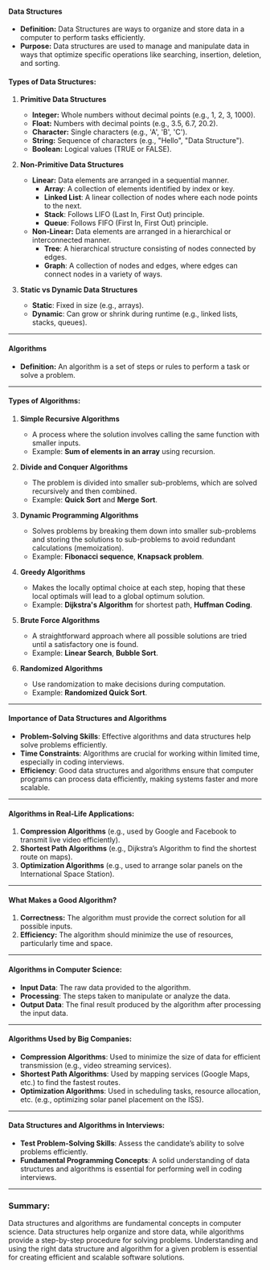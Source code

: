 

#### **Data Structures**
- **Definition:** Data Structures are ways to organize and store data in a computer to perform tasks efficiently.
- **Purpose:** Data structures are used to manage and manipulate data in ways that optimize specific operations like searching, insertion, deletion, and sorting.

#### **Types of Data Structures:**

1. **Primitive Data Structures**
   - **Integer:** Whole numbers without decimal points (e.g., 1, 2, 3, 1000).
   - **Float:** Numbers with decimal points (e.g., 3.5, 6.7, 20.2).
   - **Character:** Single characters (e.g., 'A', 'B', 'C').
   - **String:** Sequence of characters (e.g., "Hello", "Data Structure").
   - **Boolean:** Logical values (TRUE or FALSE).

2. **Non-Primitive Data Structures**
   - **Linear:** Data elements are arranged in a sequential manner.
     - **Array**: A collection of elements identified by index or key.
     - **Linked List**: A linear collection of nodes where each node points to the next.
     - **Stack**: Follows LIFO (Last In, First Out) principle.
     - **Queue**: Follows FIFO (First In, First Out) principle.
   - **Non-Linear:** Data elements are arranged in a hierarchical or interconnected manner.
     - **Tree**: A hierarchical structure consisting of nodes connected by edges.
     - **Graph**: A collection of nodes and edges, where edges can connect nodes in a variety of ways.

3. **Static vs Dynamic Data Structures**
   - **Static**: Fixed in size (e.g., arrays).
   - **Dynamic**: Can grow or shrink during runtime (e.g., linked lists, stacks, queues).

---

#### **Algorithms**
- **Definition:** An algorithm is a set of steps or rules to perform a task or solve a problem.

---

#### **Types of Algorithms:**

1. **Simple Recursive Algorithms**  
   - A process where the solution involves calling the same function with smaller inputs.
   - Example: **Sum of elements in an array** using recursion.

2. **Divide and Conquer Algorithms**  
   - The problem is divided into smaller sub-problems, which are solved recursively and then combined.
   - Example: **Quick Sort** and **Merge Sort**.

3. **Dynamic Programming Algorithms**  
   - Solves problems by breaking them down into smaller sub-problems and storing the solutions to sub-problems to avoid redundant calculations (memoization).
   - Example: **Fibonacci sequence**, **Knapsack problem**.

4. **Greedy Algorithms**  
   - Makes the locally optimal choice at each step, hoping that these local optimals will lead to a global optimum solution.
   - Example: **Dijkstra's Algorithm** for shortest path, **Huffman Coding**.

5. **Brute Force Algorithms**  
   - A straightforward approach where all possible solutions are tried until a satisfactory one is found.
   - Example: **Linear Search**, **Bubble Sort**.

6. **Randomized Algorithms**  
   - Use randomization to make decisions during computation.
   - Example: **Randomized Quick Sort**.

---

#### **Importance of Data Structures and Algorithms**
- **Problem-Solving Skills**: Effective algorithms and data structures help solve problems efficiently.
- **Time Constraints**: Algorithms are crucial for working within limited time, especially in coding interviews.
- **Efficiency**: Good data structures and algorithms ensure that computer programs can process data efficiently, making systems faster and more scalable.

---

#### **Algorithms in Real-Life Applications:**

1. **Compression Algorithms** (e.g., used by Google and Facebook to transmit live video efficiently).
2. **Shortest Path Algorithms** (e.g., Dijkstra’s Algorithm to find the shortest route on maps).
3. **Optimization Algorithms** (e.g., used to arrange solar panels on the International Space Station).

---

#### **What Makes a Good Algorithm?**
1. **Correctness:** The algorithm must provide the correct solution for all possible inputs.
2. **Efficiency:** The algorithm should minimize the use of resources, particularly time and space.

---

#### **Algorithms in Computer Science:**
- **Input Data**: The raw data provided to the algorithm.
- **Processing**: The steps taken to manipulate or analyze the data.
- **Output Data**: The final result produced by the algorithm after processing the input data.

---

#### **Algorithms Used by Big Companies:**
- **Compression Algorithms**: Used to minimize the size of data for efficient transmission (e.g., video streaming services).
- **Shortest Path Algorithms**: Used by mapping services (Google Maps, etc.) to find the fastest routes.
- **Optimization Algorithms**: Used in scheduling tasks, resource allocation, etc. (e.g., optimizing solar panel placement on the ISS).

---

#### **Data Structures and Algorithms in Interviews:**
- **Test Problem-Solving Skills**: Assess the candidate’s ability to solve problems efficiently.
- **Fundamental Programming Concepts**: A solid understanding of data structures and algorithms is essential for performing well in coding interviews.

---

### **Summary:**
Data structures and algorithms are fundamental concepts in computer science. Data structures help organize and store data, while algorithms provide a step-by-step procedure for solving problems. Understanding and using the right data structure and algorithm for a given problem is essential for creating efficient and scalable software solutions.